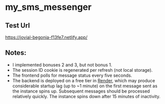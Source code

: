 # my_sms_messenger

## Test Url
https://jovial-begonia-f13fe7.netlify.app/

## Notes:
- I implemented bonuses 2 and 3, but not bonus 1.
- The session ID cookie is regenerated per refresh (not local storage).
- The frontend polls for message status every five seconds.
- The backend is deployed on a free tier in [Render](https://render.com/docs/free), which may produce considerable startup lag (up to ~1 minute) on the first message sent as the instance spins up. Subsequent messages should be processed relatively quickly. The instance spins down after 15 minutes of inactivity.